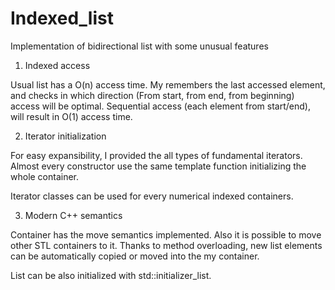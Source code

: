 # Indexed_list
Implementation of bidirectional list with some unusual features

1. Indexed access

  Usual list has a O(n) access time. My remembers the last accessed element, 
  and checks in which direction (From start, from end, from beginning)
  access will be optimal. Sequential access (each element from start/end),
  will result in O(1) access time.

2. Iterator initialization

  For easy expansibility, I provided the all types of fundamental iterators.
  Almost every constructor use the same template function initializing
  the whole container.

  Iterator classes can be used for every numerical indexed containers.
  
3. Modern C++ semantics

  Container has the move semantics implemented. Also it is possible to 
  move other STL containers to it.  Thanks to method overloading, new 
  list elements can be automatically copied or moved into the my container.

  List can be also initialized with std::initializer_list<T>.
  
  
